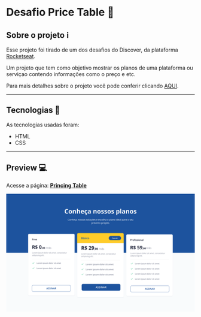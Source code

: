 # Desafio Price Table 💸

## Sobre o projeto :information_source:

Esse projeto foi tirado de um dos desafios do Discover, da plataforma [Rocketseat](https://app.rocketseat.com.br/discover).

Um projeto que tem como objetivo mostrar os planos de uma plataforma ou serviçao contendo informações como o preço e etc.

Para mais detalhes sobre o projeto você pode conferir clicando [AQUI](https://app.rocketseat.com.br/discover/challenges/pricetable).

---

## Tecnologias :wrench:

As tecnologias usadas foram:

- HTML
- CSS

---

## Preview :computer:

Acesse a página: [**Princing Table**](https://mateus-sousa23.github.io/PrincingTable/)

<img src="./readme-files/project-image.png" width="720px"/>